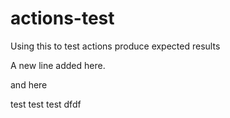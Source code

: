 # actions-test
Using this to test actions produce expected results

A new line added here.

and here

test test test
dfdf

